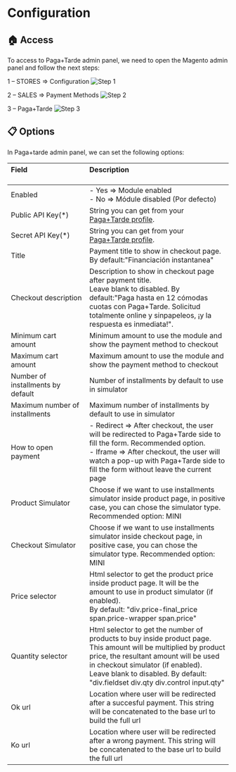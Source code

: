 # Configuration

## :house: Access

To access to Paga+Tarde admin panel, we need to open the Magento admin panel and follow the next steps:

1 – STORES => Configuration
![Step 1](./woocommerce_step1.png?raw=true "Step 1")

2 – SALES => Payment Methods
![Step 2](./woocommerce_step2.png?raw=true "Step 2")

3 – Paga+Tarde
![Step 3](./woocommerce_step3.png?raw=true "Step 3")

## :clipboard: Options
In Paga+tarde admin panel, we can set the following options:

| Field &nbsp;&nbsp;&nbsp;&nbsp;&nbsp;&nbsp;&nbsp;&nbsp;&nbsp;&nbsp;&nbsp;&nbsp;&nbsp;&nbsp;&nbsp;&nbsp;&nbsp;&nbsp;&nbsp;&nbsp;&nbsp;&nbsp;&nbsp;&nbsp;&nbsp;&nbsp;&nbsp;&nbsp;&nbsp;&nbsp;&nbsp;&nbsp;&nbsp;&nbsp;&nbsp;| Description<br/><br/>
| :------------- |:-------------| 
| Enabled      | - Yes => Module enabled<br/> - No => Módule disabled (Por defecto)
| Public API Key(*) |  String you can get from your [Paga+Tarde profile](https://bo.pagamastarde.com/shop).
| Secret API Key(*) |  String you can get from your [Paga+Tarde profile](https://bo.pagamastarde.com/shop). 
| Title      |  Payment title to show in checkout page. By default:"Financiación instantanea" 
| Checkout description | Description to show in checkout page after payment title. <br/>Leave blank to disabled. By default:"Paga hasta en 12 cómodas cuotas con Paga+Tarde. Solicitud totalmente online y sinpapeleos, ¡y la respuesta es inmediata!".
| Minimum cart amount | Minimum amount to use the module and show the payment method to checkout       
| Maximum cart amount | Maximum amount to use the module and show the payment method to checkout       
| Number of installments by default | Number of installments by default to use in simulator
| Maximum number of installments   | Maximum number of installments by default to use in simulator   
| How to open payment  |  - Redirect => After checkout, the user will be redirected to Paga+Tarde side to fill the form. Recommended option. <br/> - Iframe => After checkout, the user will watch a pop-up with Paga+Tarde side to fill the form without leave the current page
| Product Simulator    |  Choose if we want to use installments simulator inside product page, in positive case, you can chose the simulator type. Recommended option: MINI
| Checkout Simulator  |   Choose if we want to use installments simulator inside checkout page, in positive case, you can chose the simulator type. Recommended option: MINI
| Price selector   |  Html selector to get the product price inside product page. It will be the amount to use in product simulator (if enabled). <br/> By default: "div.price-final_price span.price-wrapper span.price"
| Quantity selector  | Html selector to get the number of products to buy inside product page. This amount will be multiplied by product price, the resultant amount will be used in checkout simulator (if enabled). <br/> Leave blank to disabled. By default: "div.fieldset div.qty div.control input.qty"   
| Ok url | Location where user will be redirected after a succesful payment. This string will be concatenated to the base url to build the full url
| Ko url | Location where user will be redirected after a wrong payment. This string will be concatenated to the base url to build the full url 
